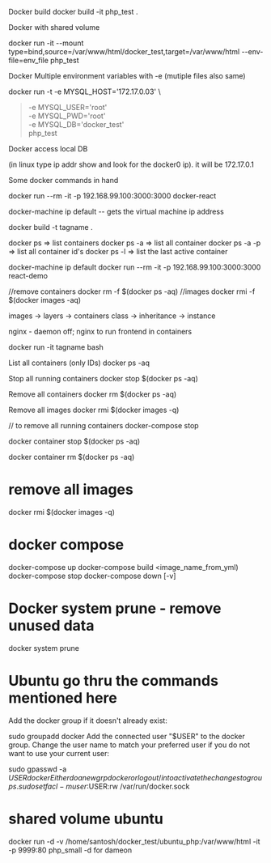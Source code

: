 
Docker build 
docker build -it php_test .

Docker with shared volume 

docker run -it --mount type=bind,source=/var/www/html/docker_test,target=/var/www/html  --env-file=env_file php_test 

Docker Multiple environment variables with -e (mutiple files also same)

docker run -t -e MYSQL_HOST='172.17.0.03'  \
>  -e MYSQL_USER='root' \
>  -e MYSQL_PWD='root' \
>  -e MYSQL_DB='docker_test' \
>  php_test

Docker access local DB

(in linux type ip addr show and look for the docker0 ip). it will be 172.17.0.1

Some docker commands in hand

docker run --rm -it -p 192.168.99.100:3000:3000 docker-react

docker-machine ip default -- gets the virtual machine ip address

docker build -t tagname .

docker ps => list containers
docker ps -a => list all container
docker ps -a -p => list all container id's
docker ps -l => list the last active container

docker-machine ip default
docker run --rm -it -p 192.168.99.100:3000:3000 react-demo

//remove containers
docker rm -f $(docker ps -aq)
//images
docker rmi -f $(docker images -aq)

images -> layers -> containers
class -> inheritance -> instance 

nginx - daemon off; nginx to run frontend in containers


docker run -it tagname bash

List all containers (only IDs)
docker ps -aq

Stop all running containers
docker stop $(docker ps -aq)

Remove all containers
docker rm $(docker ps -aq)

Remove all images
docker rmi $(docker images -q)

// to remove all running containers
docker-compose stop

docker container stop $(docker ps -aq)

docker container rm $(docker ps -aq)

# remove all images
docker rmi $(docker images -q)

# docker compose
docker-compose up
docker-compose build <image_name_from_yml)
docker-compose stop
docker-compose down [-v]

# Docker system prune - remove unused data
docker system prune

# Ubuntu go thru the commands mentioned here
Add the docker group if it doesn't already exist:

sudo groupadd docker
Add the connected user "$USER" to the docker group. Change the user name to match your preferred user if you do not want to use your current user:

sudo gpasswd -a $USER docker
Either do a newgrp docker or log out/in to activate the changes to groups.
sudo setfacl -m user:$USER:rw /var/run/docker.sock

# shared volume ubuntu
docker run -d -v /home/santosh/docker_test/ubuntu_php:/var/www/html -it  -p 9999:80 php_small 
-d for dameon
